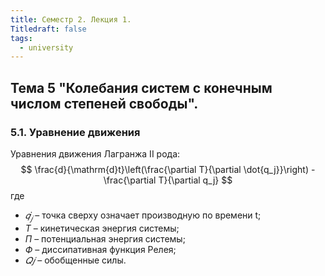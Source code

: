 ```yaml
---
title: Семестр 2. Лекция 1.
Titledraft: false
tags:
  - university
---
```


## Тема 5 "Колебания систем с конечным числом степеней свободы".

### 5.1. Уравнение движения

Уравнения движения Лагранжа II рода:
$$
\frac{d}{\mathrm{d}t}\left(\frac{\partial T}{\partial \dot{q_j}}\right) - \frac{\partial T}{\partial q_j}
$$
где 
* $𝑞̇_𝑗$ – точка сверху означает производную по времени t; 
* $T$ – кинетическая энергия системы; 
* $П$ – потенциальная энергия системы; 
* $Ф$ – диссипативная функция Релея; 
* $𝑄𝑗$ – обобщенные силы.